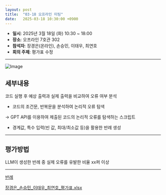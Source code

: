 ```yaml
---
layout: post
title:  "03-18 오프라인 미팅"
date:   2025-03-18 10:30:00 +0900
---
```


- **일시**: 2025년 3월 18일 (화) 10:30 ~ 18:00
- **장소**: 오프라인 7호관 302
- **참석자**: 장경은(온라인), 손승민, 이태우, 최연호
- **회의 주제**: 평가표 수정

---

![Image](https://github.com/user-attachments/assets/021e6375-e25e-498e-8398-af0d0cff370f)

## 세부내용

코드 실행 후 예상 출력과 실제 출력을 비교하여 오류 여부 분석

- 코드의 조건문, 반복문을 분석하여 논리적 오류 탐색

→ GPT API를 이용하여 제출된 코드의 논리적 오류를 탐색하는 스크립트

- 경계값, 특수 입력(빈 값, 최대/최소값 등)을 활용한 반례 생성

---

## 평가방법

LLM이 생성한 반례 중 실제 오류를 유발한 비율 xx퍼 이상

---

[반례](https://www.notion.so/1ba4378af66f809890afe036a36db820?pvs=21)

[장경은_손승민_이태우_최연호_평가표.xlsx](https://github.com/user-attachments/files/19408150/_._._._.xlsx)